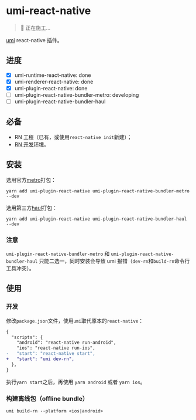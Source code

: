 # umi-react-native

> 👷 正在施工...

[umi](https://umijs.org/) react-native 插件。

## 进度

- [x] umi-runtime-react-native: done
- [x] umi-renderer-react-native: done
- [x] umi-plugin-react-native: done
- [ ] umi-plugin-react-native-bundler-metro: developing
- [ ] umi-plugin-react-native-bundler-haul

## 必备

- RN 工程（已有，或使用`react-native init`新建）；
- [RN 开发环境](https://reactnative.dev/docs/environment-setup)。

## 安装

选用官方[metro](https://facebook.github.io/metro/)打包：

```npm
yarn add umi-plugin-react-native umi-plugin-react-native-bundler-metro  --dev
```

选用第三方[haul](https://github.com/callstack/haul)打包：

```npm
yarn add umi-plugin-react-native umi-plugin-react-native-bundler-haul  --dev
```

### 注意

`umi-plugin-react-native-bundler-metro` 和 `umi-plugin-react-native-bundler-haul` 只能二选一，同时安装会导致 umi 报错（`dev-rn`和`build-rn`命令行工具冲突）。

## 使用

### 开发

修改`package.json`文件，使用`umi`取代原本的`react-native`：

```diff
{
  "scripts": {
    "android": "react-native run-android",
    "ios": "react-native run-ios",
-   "start": "react-native start",
+   "start": "umi dev-rn",
  },
}
```

执行`yarn start`之后，再使用 `yarn android` 或者 `yarn ios`。

### 构建离线包（offline bundle）

```shell
umi build-rn --platform <ios|android>
```
